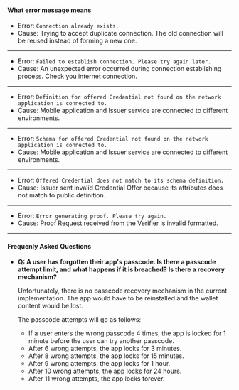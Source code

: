 #### What error message means

* Error: `Connection already exists.`
* Cause: Trying to accept duplicate connection. The old connection will be reused instead of forming a new one.

---

* Error: `Failed to establish connection. Please try again later.`
* Cause: An unexpected error occurred during connection establishing process. Check you internet connection.

---

* Error: `Definition for offered Credential not found on the network application is connected to.`
* Cause: Mobile application and Issuer service are connected to different environments.

---

* Error: `Schema for offered Credential not found on the network application is connected to.`
* Cause: Mobile application and Issuer service are connected to different environments.

---

* Error: `Offered Credential does not match to its schema definition.`
* Cause: Issuer sent invalid Credential Offer because its attributes does not match to public definition.

---

* Error: `Error generating proof. Please try again.`
* Cause: Proof Request received from the Verifier is invalid formatted.
---

#### Frequenly Asked Questions

- **Q: A user has forgotten their app's passcode. Is there a passcode attempt limit, and what happens if it is breached? Is there a recovery mechanism?**

    Unfortunately, there is no passcode recovery mechanism in the current implementation. The app would have to be reinstalled and the wallet content would be lost. 

    The passcode attempts will go as follows:

    - If a user enters the wrong passcode 4 times, the app is locked for 1 minute before the user can try another passcode. 
    - After 6 wrong attempts, the app locks for 3 minutes. 
    - After 8 wrong attempts, the app locks for 15 minutes. 
    - After 9 wrong attempts, the app locks for 1 hour. 
    - After 10 wrong attempts, the app locks for 24 hours. 
    - After 11 wrong attempts, the app locks forever.